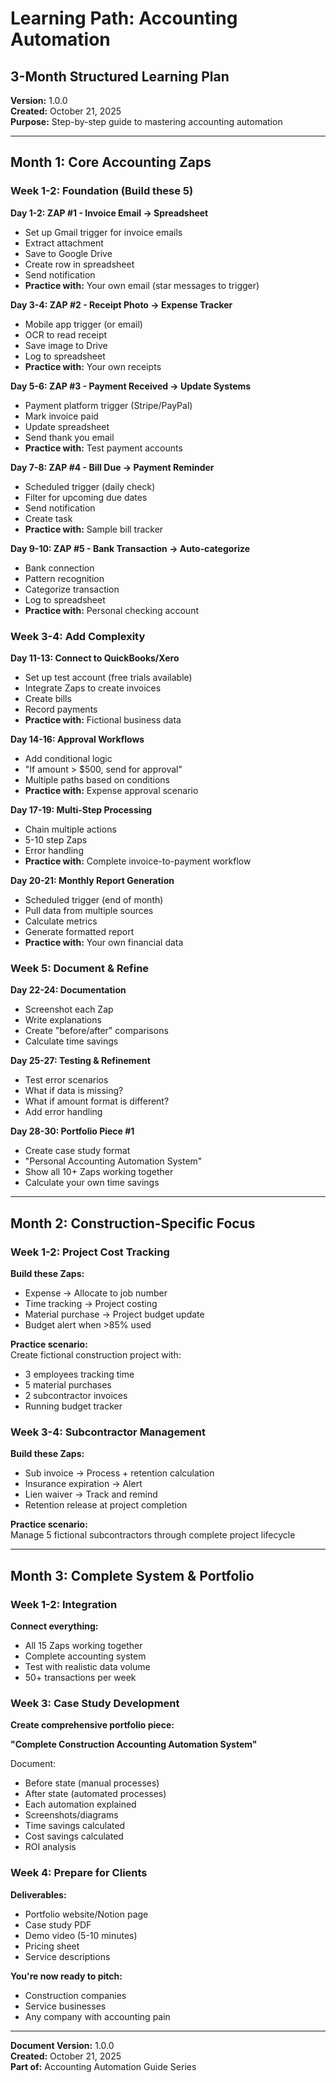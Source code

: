 # Learning Path: Accounting Automation
## 3-Month Structured Learning Plan

**Version:** 1.0.0  
**Created:** October 21, 2025  
**Purpose:** Step-by-step guide to mastering accounting automation

---

## Month 1: Core Accounting Zaps

### Week 1-2: Foundation (Build these 5)

**Day 1-2: ZAP #1 - Invoice Email → Spreadsheet**
- Set up Gmail trigger for invoice emails
- Extract attachment
- Save to Google Drive
- Create row in spreadsheet
- Send notification
- **Practice with:** Your own email (star messages to trigger)

**Day 3-4: ZAP #2 - Receipt Photo → Expense Tracker**
- Mobile app trigger (or email)
- OCR to read receipt
- Save image to Drive
- Log to spreadsheet
- **Practice with:** Your own receipts

**Day 5-6: ZAP #3 - Payment Received → Update Systems**
- Payment platform trigger (Stripe/PayPal)
- Mark invoice paid
- Update spreadsheet
- Send thank you email
- **Practice with:** Test payment accounts

**Day 7-8: ZAP #4 - Bill Due → Payment Reminder**
- Scheduled trigger (daily check)
- Filter for upcoming due dates
- Send notification
- Create task
- **Practice with:** Sample bill tracker

**Day 9-10: ZAP #5 - Bank Transaction → Auto-categorize**
- Bank connection
- Pattern recognition
- Categorize transaction
- Log to spreadsheet
- **Practice with:** Personal checking account

### Week 3-4: Add Complexity

**Day 11-13: Connect to QuickBooks/Xero**
- Set up test account (free trials available)
- Integrate Zaps to create invoices
- Create bills
- Record payments
- **Practice with:** Fictional business data

**Day 14-16: Approval Workflows**
- Add conditional logic
- "If amount > $500, send for approval"
- Multiple paths based on conditions
- **Practice with:** Expense approval scenario

**Day 17-19: Multi-Step Processing**
- Chain multiple actions
- 5-10 step Zaps
- Error handling
- **Practice with:** Complete invoice-to-payment workflow

**Day 20-21: Monthly Report Generation**
- Scheduled trigger (end of month)
- Pull data from multiple sources
- Calculate metrics
- Generate formatted report
- **Practice with:** Your own financial data

### Week 5: Document & Refine

**Day 22-24: Documentation**
- Screenshot each Zap
- Write explanations
- Create "before/after" comparisons
- Calculate time savings

**Day 25-27: Testing & Refinement**
- Test error scenarios
- What if data is missing?
- What if amount format is different?
- Add error handling

**Day 28-30: Portfolio Piece #1**
- Create case study format
- "Personal Accounting Automation System"
- Show all 10+ Zaps working together
- Calculate your own time savings

---

## Month 2: Construction-Specific Focus

### Week 1-2: Project Cost Tracking

**Build these Zaps:**
- Expense → Allocate to job number
- Time tracking → Project costing
- Material purchase → Project budget update
- Budget alert when >85% used

**Practice scenario:**  
Create fictional construction project with:
- 3 employees tracking time
- 5 material purchases
- 2 subcontractor invoices
- Running budget tracker

### Week 3-4: Subcontractor Management

**Build these Zaps:**
- Sub invoice → Process + retention calculation
- Insurance expiration → Alert
- Lien waiver → Track and remind
- Retention release at project completion

**Practice scenario:**  
Manage 5 fictional subcontractors through complete project lifecycle

---

## Month 3: Complete System & Portfolio

### Week 1-2: Integration

**Connect everything:**
- All 15 Zaps working together
- Complete accounting system
- Test with realistic data volume
- 50+ transactions per week

### Week 3: Case Study Development

**Create comprehensive portfolio piece:**

**"Complete Construction Accounting Automation System"**

Document:
- Before state (manual processes)
- After state (automated processes)
- Each automation explained
- Screenshots/diagrams
- Time savings calculated
- Cost savings calculated
- ROI analysis

### Week 4: Prepare for Clients

**Deliverables:**
- Portfolio website/Notion page
- Case study PDF
- Demo video (5-10 minutes)
- Pricing sheet
- Service descriptions

**You're now ready to pitch:**
- Construction companies
- Service businesses
- Any company with accounting pain

---

**Document Version:** 1.0.0  
**Created:** October 21, 2025  
**Part of:** Accounting Automation Guide Series

